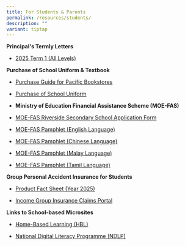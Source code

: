```yaml
---
title: For Students & Parents
permalink: /resources/students/
description: ""
variant: tiptap
---
```

<p><strong>Principal's Termly Letters</strong>
</p>
<ul data-tight="true" class="tight">
<li>
<p><a href="/files/2025 Termly Letters/Principal_s_Letter_Term_1.pdf" rel="noopener nofollow" target="_blank">2025 Term 1 (All Levels)</a>
</p>
</li>
</ul>
<p><strong>Purchase of School Uniform &amp; Textbook</strong>
</p>
<ul data-tight="true" class="tight">
<li>
<p><a href="/files/Purchase_Guide_for_Pacific_Bookstores.pdf" rel="noopener nofollow" target="_blank">Purchase Guide for Pacific Bookstores</a>
</p>
</li>
<li>
<p><a href="/files/Purchase_of_School_Uniform.pdf" rel="noopener nofollow" target="_blank">Purchase of School Uniform</a>
</p>
<p></p>
</li>
<li>
<p><strong>Ministry of Education Financial Assistance Scheme (MOE-FAS)</strong>
</p>
</li>
<li>
<p><a href="/files/2024%20moe%20fas%20application%20form-riversidess.pdf" rel="noopener noreferrer nofollow" target="_blank">MOE-FAS Riverside Secondary School Application Form</a>
</p>
</li>
<li>
<p><a href="/files/document4a_moe%20fas%20pamphet%20el.pdf" rel="noopener noreferrer nofollow" target="_blank">MOE-FAS Pamphlet (English Language)</a>
</p>
</li>
<li>
<p><a href="/files/moe%20fas%20-%20chinese%20language.pdf" rel="noopener noreferrer nofollow" target="_blank">MOE-FAS Pamphlet (Chinese Language)</a>
</p>
</li>
<li>
<p><a href="/files/document4c_moe%20fas%20pamphet%20ml.pdf" rel="noopener noreferrer nofollow" target="_blank">MOE-FAS Pamphlet (Malay Language)</a>
</p>
</li>
<li>
<p><a href="/files/document4d_moe%20fas%20pamphet%20tl.pdf" rel="noopener noreferrer nofollow" target="_blank">MOE-FAS Pamphlet (Tamil Language)</a>
</p>
</li>
</ul>
<p><strong>Group Personal Accident Insurance for Students</strong>
</p>
<ul data-tight="true" class="tight">
<li>
<p><a href="/files/Product_Fact_Sheet_Year_2024.pdf" rel="noopener noreferrer nofollow" target="_blank">Product Fact Sheet (Year 2025)</a>
</p>
</li>
<li>
<p><a href="https://studentgpa.incomegroupins.com.sg" rel="noopener noreferrer nofollow" target="_blank">Income Group Insurance Claims Portal</a>
</p>
</li>
</ul>
<p><strong>Links to School-based Microsites</strong>
</p>
<ul data-tight="true" class="tight">
<li>
<p><a href="https://for.edu.sg/rsshbl2024" rel="noopener noreferrer nofollow" target="_blank">Home-Based Learning (HBL)</a>
</p>
</li>
<li>
<p><a href="http://for.edu.sg/rssndlp" rel="noopener noreferrer nofollow" target="_blank">National Digital Literacy Programme (NDLP)</a>
</p>
</li>
</ul>
<p></p>